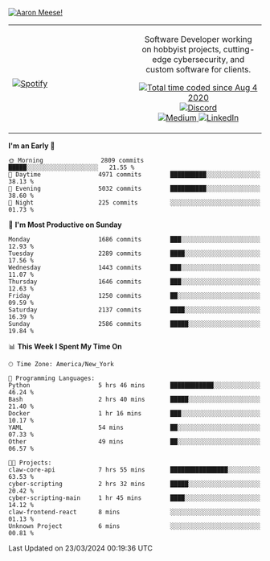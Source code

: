 [![Aaron Meese!](https://user-images.githubusercontent.com/17814535/88975338-a2aabf00-d27f-11ea-963f-8a19608716b4.png)](https://github.com/ajmeese7/readme-ascii "README ASCII")

<!-- Modified from project here: https://github.com/novatorem/novatorem -->
<table width="100%">
  <tr>
  <td width="50%">

&nbsp; <br> [![Spotify](https://ajmeese7.vercel.app/api/spotify)](https://open.spotify.com/user/ajmeese)

  </td>
  <td width="50%">
    <p align="center">
    Software Developer working on hobbyist projects, cutting-edge cybersecurity, and custom software for clients.
    </p>
    <p align="center">
      <a href="https://wakatime.com/@f726891d-3b02-46cd-9b60-e8c59f9e2b14">
        <img src="https://wakatime.com/badge/user/f726891d-3b02-46cd-9b60-e8c59f9e2b14.svg" alt="Total time coded since Aug 4 2020" title="WakaTime" />
      </a>
      <a href="http://link.aaronmeese.com/discord">
        <img src="https://img.shields.io/badge/discord-ajmeese7%234835-369?style=flat-square&logo=discord&logoColor=white&color=purple" alt="Discord" title="Discord">
      </a>
      <br />
      <a href="https://link.aaronmeese.com/medium">
        <img src="https://img.shields.io/badge/medium-ajmeese7-1DB954?style=flat-square&logo=medium&logoColor=white" alt="Medium" title="Medium">
      </a>
      <a href="https://link.aaronmeese.com/linkedin">
        <img src="https://img.shields.io/badge/linkedIn-aaronmeese-1DB954?style=flat-square&logo=linkedin&logoColor=white&color=blue" alt="LinkedIn" title="LinkedIn">
      </a>
    </p>
  </td>

</table>

[//]: <> (The `&nbsp;` is to have Aphelion take up more space)

<!--START_SECTION:waka-->
**I'm an Early 🐤** 

```text
🌞 Morning                2809 commits        █████░░░░░░░░░░░░░░░░░░░░   21.55 % 
🌆 Daytime                4971 commits        ██████████░░░░░░░░░░░░░░░   38.13 % 
🌃 Evening                5032 commits        ██████████░░░░░░░░░░░░░░░   38.60 % 
🌙 Night                  225 commits         ░░░░░░░░░░░░░░░░░░░░░░░░░   01.73 % 
```
📅 **I'm Most Productive on Sunday** 

```text
Monday                   1686 commits        ███░░░░░░░░░░░░░░░░░░░░░░   12.93 % 
Tuesday                  2289 commits        ████░░░░░░░░░░░░░░░░░░░░░   17.56 % 
Wednesday                1443 commits        ███░░░░░░░░░░░░░░░░░░░░░░   11.07 % 
Thursday                 1646 commits        ███░░░░░░░░░░░░░░░░░░░░░░   12.63 % 
Friday                   1250 commits        ██░░░░░░░░░░░░░░░░░░░░░░░   09.59 % 
Saturday                 2137 commits        ████░░░░░░░░░░░░░░░░░░░░░   16.39 % 
Sunday                   2586 commits        █████░░░░░░░░░░░░░░░░░░░░   19.84 % 
```


📊 **This Week I Spent My Time On** 

```text
🕑︎ Time Zone: America/New_York

💬 Programming Languages: 
Python                   5 hrs 46 mins       ████████████░░░░░░░░░░░░░   46.24 % 
Bash                     2 hrs 40 mins       █████░░░░░░░░░░░░░░░░░░░░   21.40 % 
Docker                   1 hr 16 mins        ███░░░░░░░░░░░░░░░░░░░░░░   10.17 % 
YAML                     54 mins             ██░░░░░░░░░░░░░░░░░░░░░░░   07.33 % 
Other                    49 mins             ██░░░░░░░░░░░░░░░░░░░░░░░   06.57 % 

🐱‍💻 Projects: 
claw-core-api            7 hrs 55 mins       ████████████████░░░░░░░░░   63.53 % 
cyber-scripting          2 hrs 32 mins       █████░░░░░░░░░░░░░░░░░░░░   20.42 % 
cyber-scripting-main     1 hr 45 mins        ████░░░░░░░░░░░░░░░░░░░░░   14.12 % 
claw-frontend-react      8 mins              ░░░░░░░░░░░░░░░░░░░░░░░░░   01.13 % 
Unknown Project          6 mins              ░░░░░░░░░░░░░░░░░░░░░░░░░   00.81 % 
```


 Last Updated on 23/03/2024 00:19:36 UTC
<!--END_SECTION:waka-->
